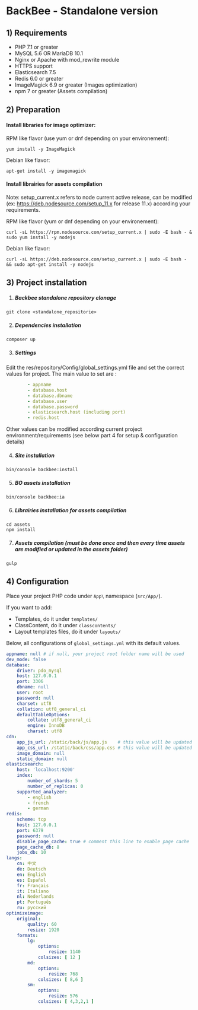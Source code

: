 # BackBee - Standalone version

## 1) Requirements
- PHP 7.1 or greater 
- MySQL 5.6 OR MariaDB 10.1
- Nginx or Apache with mod_rewrite module 
- HTTPS support
- Elasticsearch 7.5
- Redis 6.0 or greater
- ImageMagick 6.9 or greater (Images optimization)
- npm 7 or greater (Assets compilation)

## 2) Preparation

#### Install libraries for image optimizer:

RPM like flavor (use yum or dnf depending on your environement):
```shell
yum install -y ImageMagick
```
Debian like flavor:
```shell
apt-get install -y imagemagick
```

#### Install librairies for assets compilation

Note: setup_current.x refers to node current active release, can be modified (ex: https://deb.nodesource.com/setup_11.x for release 11.x) according your requirements.

RPM like flavor (yum or dnf depending on your environement):
```shell
curl -sL https://rpm.nodesource.com/setup_current.x | sudo -E bash - & sudo yum install -y nodejs
```
Debian like flavor:
```shell
curl -sL https://deb.nodesource.com/setup_current.x | sudo -E bash - && sudo apt-get install -y nodejs
```

## 3) Project installation

1. ##### Backbee standalone repository clonage
```shell
git clone <standalone_repositorie>
```

2. ##### Dependencies installation
```shell
composer up
```

3. ##### Settings
Edit the res/repository/Config/global_settings.yml file and set the correct values for project. The main value to set are :
```yaml
        - appname
        - database.host
        - database.dbname
        - database.user
        - database.password
        - elasticsearch.host (including port)
        - redis.host
```
Other values can be modified according current project environment/requirements (see below part 4 for setup & configuration details)

4. ##### Site installation
```shell
bin/console backbee:install
```
5. ##### BO assets installation
```shell
bin/console backbee:ia
```
6. ##### Librairies installation for assets compilation
```shell
cd assets
npm install
```

7. ##### Assets compilation (must be done once and then every time assets are modified or updated in the assets folder)
```shell
gulp
```

## 4) Configuration

Place your project PHP code under `App\` namespace (`src/App/`).

If you want to add:

- Templates, do it under `templates/`
- ClassContent, do it under `classcontents/`
- Layout templates files, do it under `layouts/`

Below, all configurations of `global_settings.yml` with its default values.

```yaml
appname: null # if null, your project root folder name will be used
dev_mode: false
database:
    driver: pdo_mysql
    host: 127.0.0.1
    port: 3306
    dbname: null
    user: root
    password: null
    charset: utf8
    collation: utf8_general_ci
    defaultTableOptions:
        collate: utf8_general_ci
        engine: InnoDB
        charset: utf8
cdn:
    app_js_url: /static/back/js/app.js    # this value will be updated automatically on each `composer update`
    app_css_url: /static/back/css/app.css # this value will be updated automatically on each `composer update`
    image_domain: null
    static_domain: null
elasticsearch:
    host: 'localhost:9200'
    index:
        number_of_shards: 5
        number_of_replicas: 0
    supported_analyzer:
        - english
        - french
        - german
redis:
    scheme: tcp
    host: 127.0.0.1
    port: 6379
    password: null
    disable_page_cache: true # comment this line to enable page cache
    page_cache_db: 8
    jobs_db: 10
langs:
    cn: 中文
    de: Deutsch
    en: English
    es: Español
    fr: Français
    it: Italiano
    nl: Nederlands
    pt: Português
    ru: русский
optimizeimage:
    original:
        quality: 60
        resize: 1920
    formats:
        lg:
            options:
                resize: 1140
            colsizes: [ 12 ]
        md:
            options:
                resize: 768
            colsizes: [ 8,6 ]
        sm:
            options:
                resize: 576
            colsizes: [ 4,3,2,1 ]
```

